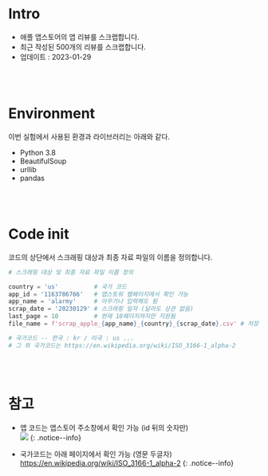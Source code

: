 # Intro

* 애플 앱스토어의 앱 리뷰를 스크랩합니다.  
* 최근 작성된 500개의 리뷰를 스크랩합니다.  
* 업데이트 : 2023-01-29  


<br><br>

# Environment

이번 실험에서 사용된 환경과 라이브러리는 아래와 같다.  

* Python 3.8  
* BeautifulSoup  
* urllib  
* pandas  

<br><br>

# Code init

코드의 상단에서 스크래핑 대상과 최종 자료 파일의 이름을 정의합니다.

```python
# 스크래핑 대상 및 최종 자료 파일 이름 정의

country = 'us'          # 국가 코드
app_id = '1163786766'   # 앱스토워 웹페이지에서 확인 가능
app_name = 'alarmy'     # 아무거나 입력해도 됨
scrap_date = '20230129' # 스크래핑 일자 (달라도 상관 없음)
last_page = 10          # 현재 10페이지까지만 지원됨
file_name = f'scrap_apple_{app_name}_{country}_{scrap_date}.csv' # 저장할 파일 이름

# 국가코드 -- 한국 : kr / 미국 : us ...
# 그 외 국가코드는 https://en.wikipedia.org/wiki/ISO_3166-1_alpha-2
```

<br><br>

# 참고

* 앱 코드는 앱스토어 주소창에서 확인 가능 (id 뒤의 숫자만)  
![](/assets/images/20230129_001_001.png)
{: .notice--info}

* 국가코드는 아래 페이지에서 확인 가능 (영문 두글자)  
https://en.wikipedia.org/wiki/ISO_3166-1_alpha-2
{: .notice--info}

<br><br>
